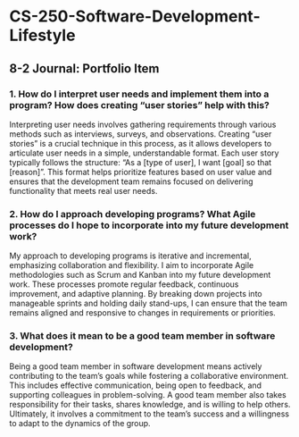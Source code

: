 # CS-250-Software-Development-Lifestyle
## 8-2 Journal: Portfolio Item

### 1. How do I interpret user needs and implement them into a program? How does creating “user stories” help with this?

Interpreting user needs involves gathering requirements through various methods such as interviews, surveys, and observations. Creating “user stories” is a crucial technique in this process, as it allows developers to articulate user needs in a simple, understandable format. Each user story typically follows the structure: “As a [type of user], I want [goal] so that [reason]”. This format helps prioritize features based on user value and ensures that the development team remains focused on delivering functionality that meets real user needs.

### 2. How do I approach developing programs? What Agile processes do I hope to incorporate into my future development work?

My approach to developing programs is iterative and incremental, emphasizing collaboration and flexibility. I aim to incorporate Agile methodologies such as Scrum and Kanban into my future development work. These processes promote regular feedback, continuous improvement, and adaptive planning. By breaking down projects into manageable sprints and holding daily stand-ups, I can ensure that the team remains aligned and responsive to changes in requirements or priorities.

### 3. What does it mean to be a good team member in software development?

Being a good team member in software development means actively contributing to the team’s goals while fostering a collaborative environment. This includes effective communication, being open to feedback, and supporting colleagues in problem-solving. A good team member also takes responsibility for their tasks, shares knowledge, and is willing to help others. Ultimately, it involves a commitment to the team’s success and a willingness to adapt to the dynamics of the group.
